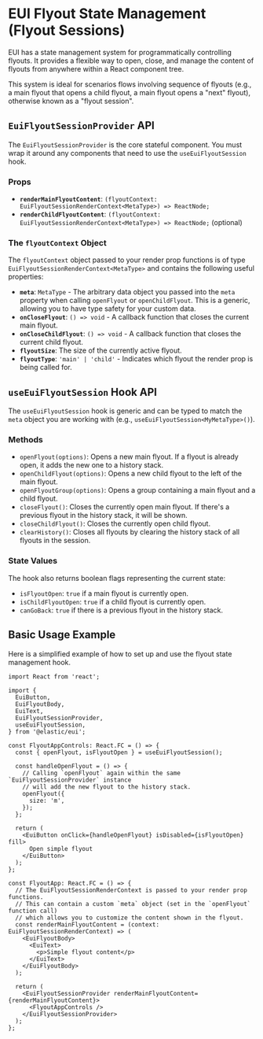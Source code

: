 # EUI Flyout State Management (Flyout Sessions)

EUI has a state management system for programmatically controlling flyouts. It provides a flexible way to open, close, and manage the content of flyouts from anywhere within a React component tree.

This system is ideal for scenarios flows involving sequence of flyouts (e.g., a main flyout that opens a child flyout, a main flyout opens a "next" flyout), otherwise known as a "flyout session".

## `EuiFlyoutSessionProvider` API

The `EuiFlyoutSessionProvider` is the core stateful component. You must wrap it around any components that need to use the `useEuiFlyoutSession` hook.

### Props

*   **`renderMainFlyoutContent`**: `(flyoutContext: EuiFlyoutSessionRenderContext<MetaType>) => ReactNode;`
*   **`renderChildFlyoutContent`**: `(flyoutContext: EuiFlyoutSessionRenderContext<MetaType>) => ReactNode;` (optional)

### The `flyoutContext` Object

The `flyoutContext` object passed to your render prop functions is of type `EuiFlyoutSessionRenderContext<MetaType>` and contains the following useful properties:

*   **`meta`**: `MetaType` - The arbitrary data object you passed into the `meta` property when calling `openFlyout` or `openChildFlyout`. This is a generic, allowing you to have type safety for your custom data.
*   **`onCloseFlyout`**: `() => void` - A callback function that closes the current main flyout.
*   **`onCloseChildFlyout`**: `() => void` - A callback function that closes the current child flyout.
*   **`flyoutSize`**: The size of the currently active flyout.
*   **`flyoutType`**: `'main' | 'child'` - Indicates which flyout the render prop is being called for.

## `useEuiFlyoutSession` Hook API

The `useEuiFlyoutSession` hook is generic and can be typed to match the `meta` object you are working with (e.g., `useEuiFlyoutSession<MyMetaType>()`).

### Methods

*   `openFlyout(options)`: Opens a new main flyout. If a flyout is already open, it adds the new one to a history stack.
*   `openChildFlyout(options)`: Opens a new child flyout to the left of the main flyout.
*   `openFlyoutGroup(options)`: Opens a group containing a main flyout and a child flyout.
*   `closeFlyout()`: Closes the currently open main flyout. If there's a previous flyout in the history stack, it will be shown.
*   `closeChildFlyout()`: Closes the currently open child flyout.
*   `clearHistory()`: Closes all flyouts by clearing the history stack of all flyouts in the session.

### State Values

The hook also returns boolean flags representing the current state:

*   `isFlyoutOpen`: `true` if a main flyout is currently open.
*   `isChildFlyoutOpen`: `true` if a child flyout is currently open.
*   `canGoBack`: `true` if there is a previous flyout in the history stack.

## Basic Usage Example

Here is a simplified example of how to set up and use the flyout state management hook.

```tsx
import React from 'react';

import {
  EuiButton,
  EuiFlyoutBody,
  EuiText,
  EuiFlyoutSessionProvider,
  useEuiFlyoutSession,
} from '@elastic/eui';

const FlyoutAppControls: React.FC = () => {
  const { openFlyout, isFlyoutOpen } = useEuiFlyoutSession();

  const handleOpenFlyout = () => {
    // Calling `openFlyout` again within the same `EuiFlyoutSessionProvider` instance
    // will add the new flyout to the history stack.
    openFlyout({
      size: 'm',
    });
  };

  return (
    <EuiButton onClick={handleOpenFlyout} isDisabled={isFlyoutOpen} fill>
      Open simple flyout
    </EuiButton>
  );
};

const FlyoutApp: React.FC = () => {
  // The EuiFlyoutSessionRenderContext is passed to your render prop functions.
  // This can contain a custom `meta` object (set in the `openFlyout` function call)
  // which allows you to customize the content shown in the flyout.
  const renderMainFlyoutContent = (context: EuiFlyoutSessionRenderContext) => (
    <EuiFlyoutBody>
      <EuiText>
        <p>Simple flyout content</p>
      </EuiText>
    </EuiFlyoutBody>
  );

  return (
    <EuiFlyoutSessionProvider renderMainFlyoutContent={renderMainFlyoutContent}>
      <FlyoutAppControls />
    </EuiFlyoutSessionProvider>
  );
};
```
